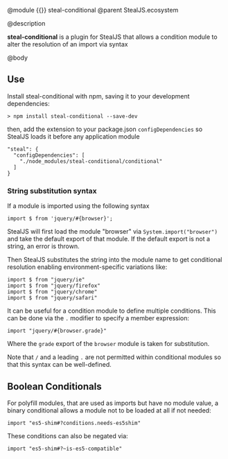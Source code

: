 @module {{}} steal-conditional
@parent StealJS.ecosystem

@description

**steal-conditional** is a plugin for StealJS that allows a condition module to
alter the resolution of an import via syntax

@body

## Use

Install steal-conditional with npm, saving it to your development dependencies:

```
> npm install steal-conditional --save-dev
```

then, add the extension to your package.json `configDependencies` so StealJS
loads it before any application module

```
"steal": {
  "configDependencies": [
    "./node_modules/steal-conditional/conditional"
  ]
}
```

### String substitution syntax

If a module is imported using the following syntax

```
import $ from 'jquery/#{browser}';
```

StealJS will first load the module "browser" via `System.import("browser")` and
take the default export of that module. If the default export is not a string,
an error is thrown.

Then StealJS substitutes the string into the module name to get conditional
resolution enabling environment-specific variations like:

```
import $ from "jquery/ie"
import $ from "jquery/firefox"
import $ from "jquery/chrome"
import $ from "jquery/safari"
```

It can be useful for a condition module to define multiple conditions.
This can be done via the `.` modifier to specify a member expression:

```
import "jquery/#{browser.grade}"
```

Where the `grade` export of the `browser` module is taken for substitution.

Note that `/` and a leading `.` are not permitted within conditional modules
so that this syntax can be well-defined.

## Boolean Conditionals

For polyfill modules, that are used as imports but have no module value,
a binary conditional allows a module not to be loaded at all if not needed:

```
import "es5-shim#?conditions.needs-es5shim"
```

These conditions can also be negated via:

```
import "es5-shim#?~is-es5-compatible"
```
